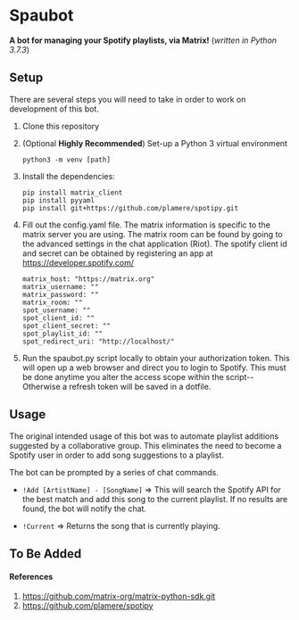 # Spaubot
**A bot for managing your Spotify playlists, via Matrix!**
(*written in Python 3.7.3*)
## Setup
There are several steps you will need to take in order to work on development of this bot. 

1. Clone this repository
2. (Optional **Highly Recommended**) Set-up a Python 3 virtual environment 

    `python3 -m venv [path]`

3. Install the dependencies: 

    ```shell
    pip install matrix_client
    pip install pyyaml
    pip install git+https://github.com/plamere/spotipy.git
    ```

4. Fill out the config.yaml file. The matrix information is specific to the matrix server you are using. The matrix room can be found by going to the advanced settings in the chat application (Riot). The spotify client id and secret can be obtained by registering an app at https://developer.spotify.com/

    ```
    matrix_host: "https://matrix.org"
    matrix_username: ""
    matrix_password: ""
    matrix_room: ""
    spot_username: ""
    spot_client_id: ""
    spot_client_secret: "" 
    spot_playlist_id: ""
    spot_redirect_uri: "http://localhost/"
    ```

5. Run the spaubot.py script locally to obtain your authorization token. This will open up a web browser and direct you to login to Spotify. This must be done anytime you alter the access scope within the script--Otherwise a refresh token will be saved in a dotfile. 



## Usage
The original intended usage of this bot was to automate playlist additions  suggested by a collaborative group. This eliminates the need to become a Spotify user in order to add song suggestions to a playlist.

The bot can be prompted by a series of chat commands.

  * `!Add [ArtistName] - [SongName]` => This will search the Spotify API for the best match and add this song to the current playlist. If no results are found, the bot will notify the chat.

  * `!Current`  => Returns the song that is currently playing.
  
## To Be Added


#### References
1. https://github.com/matrix-org/matrix-python-sdk.git
2. https://github.com/plamere/spotipy
